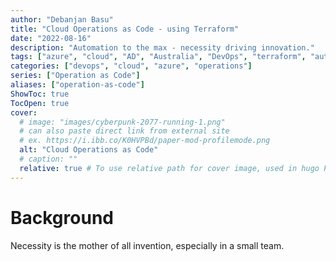 ```yaml
---
author: "Debanjan Basu"
title: "Cloud Operations as Code - using Terraform"
date: "2022-08-16"
description: "Automation to the max - necessity driving innovation."
tags: ["azure", "cloud", "AD", "Australia", "DevOps", "terraform", "automation"]
categories: ["devops", "cloud", "azure", "operations"]
series: ["Operation as Code"]
aliases: ["operation-as-code"]
ShowToc: true
TocOpen: true
cover:
  # image: "images/cyberpunk-2077-running-1.png"
  # can also paste direct link from external site
  # ex. https://i.ibb.co/K0HVPBd/paper-mod-profilemode.png
  alt: "Cloud Operations as Code"
  # caption: ""
  relative: true # To use relative path for cover image, used in hugo Page-bundles
---
```


# Background

Necessity is the mother of all invention, especially in a small team.
